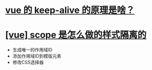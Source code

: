 # [vue 的 keep-alive 的原理是啥？ ](https://github.com/pro-collection/interview-question/issues/119)



# [[vue] scope 是怎么做的样式隔离的](https://github.com/pro-collection/interview-question/issues/843)
* 生成唯一的作用域ID
* 添加作用域ID到模版元素
* 修改CSS选择器 